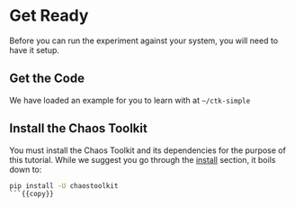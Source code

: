 # Get Ready

Before you can run the experiment against your system, you will need to have it setup.

## Get the Code

We have loaded an example for you to learn with at `~/ctk-simple`

## Install the Chaos Toolkit

You must install the Chaos Toolkit and its dependencies for the purpose of this tutorial. While we suggest you go 
through the [install](https://chaostoolkit.org/reference/usage/install/) section, it boils down to:

```bash
pip install -U chaostoolkit
```{{copy}}
